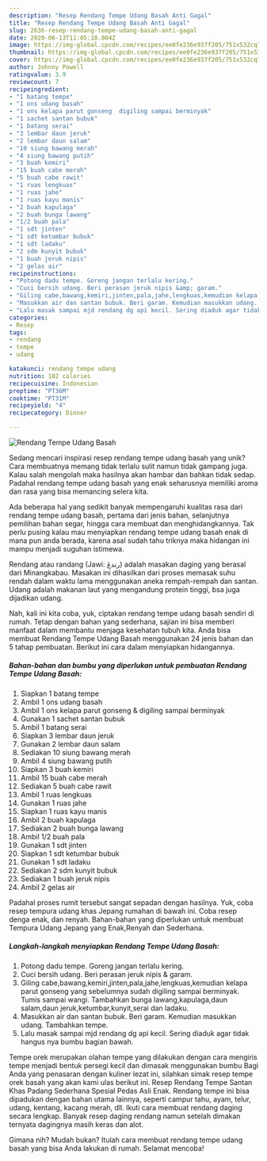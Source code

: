 ```yaml
---
description: "Resep Rendang Tempe Udang Basah Anti Gagal"
title: "Resep Rendang Tempe Udang Basah Anti Gagal"
slug: 2636-resep-rendang-tempe-udang-basah-anti-gagal
date: 2020-06-13T11:05:18.804Z
image: https://img-global.cpcdn.com/recipes/ee0fe236e937f205/751x532cq70/rendang-tempe-udang-basah-foto-resep-utama.jpg
thumbnail: https://img-global.cpcdn.com/recipes/ee0fe236e937f205/751x532cq70/rendang-tempe-udang-basah-foto-resep-utama.jpg
cover: https://img-global.cpcdn.com/recipes/ee0fe236e937f205/751x532cq70/rendang-tempe-udang-basah-foto-resep-utama.jpg
author: Johnny Powell
ratingvalue: 3.9
reviewcount: 7
recipeingredient:
- "1 batang tempe"
- "1 ons udang basah"
- "1 ons kelapa parut gonseng  digiling sampai berminyak"
- "1 sachet santan bubuk"
- "1 batang serai"
- "3 lembar daun jeruk"
- "2 lembar daun salam"
- "10 siung bawang merah"
- "4 siung bawang putih"
- "3 buah kemiri"
- "15 buah cabe merah"
- "5 buah cabe rawit"
- "1 ruas lengkuas"
- "1 ruas jahe"
- "1 ruas kayu manis"
- "2 buah kapulaga"
- "2 buah bunga lawang"
- "1/2 buah pala"
- "1 sdt jinten"
- "1 sdt ketumbar bubuk"
- "1 sdt ladaku"
- "2 sdm kunyit bubuk"
- "1 buah jeruk nipis"
- "2 gelas air"
recipeinstructions:
- "Potong dadu tempe. Goreng jangan terlalu kering."
- "Cuci bersih udang. Beri perasan jeruk nipis &amp; garam."
- "Giling cabe,bawang,kemiri,jinten,pala,jahe,lengkuas,kemudian kelapa parut gonseng yang sebelumnya sudah digiling sampai berminyak. Tumis sampai wangi. Tambahkan bunga lawang,kapulaga,daun salam,daun jeruk,ketumbar,kunyit,serai dan ladaku."
- "Masukkan air dan santan bubuk. Beri garam. Kemudian masukkan udang. Tambahkan tempe."
- "Lalu masak sampai mjd rendang dg api kecil. Sering diaduk agar tidak hangus nya bumbu bagian bawah."
categories:
- Resep
tags:
- rendang
- tempe
- udang

katakunci: rendang tempe udang 
nutrition: 182 calories
recipecuisine: Indonesian
preptime: "PT36M"
cooktime: "PT31M"
recipeyield: "4"
recipecategory: Dinner

---
```



![Rendang Tempe Udang Basah](https://img-global.cpcdn.com/recipes/ee0fe236e937f205/751x532cq70/rendang-tempe-udang-basah-foto-resep-utama.jpg)

Sedang mencari inspirasi resep rendang tempe udang basah yang unik? Cara membuatnya memang tidak terlalu sulit namun tidak gampang juga. Kalau salah mengolah maka hasilnya akan hambar dan bahkan tidak sedap. Padahal rendang tempe udang basah yang enak seharusnya memiliki aroma dan rasa yang bisa memancing selera kita.

Ada beberapa hal yang sedikit banyak mempengaruhi kualitas rasa dari rendang tempe udang basah, pertama dari jenis bahan, selanjutnya pemilihan bahan segar, hingga cara membuat dan menghidangkannya. Tak perlu pusing kalau mau menyiapkan rendang tempe udang basah enak di mana pun anda berada, karena asal sudah tahu triknya maka hidangan ini mampu menjadi suguhan istimewa.

Rendang atau randang (Jawi: رندڠ) adalah masakan daging yang berasal dari Minangkabau. Masakan ini dihasilkan dari proses memasak suhu rendah dalam waktu lama menggunakan aneka rempah-rempah dan santan. Udang adalah makanan laut yang mengandung protein tinggi, bsa juga dijadikan udang.


Nah, kali ini kita coba, yuk, ciptakan rendang tempe udang basah sendiri di rumah. Tetap dengan bahan yang sederhana, sajian ini bisa memberi manfaat dalam membantu menjaga kesehatan tubuh kita. Anda bisa membuat Rendang Tempe Udang Basah menggunakan 24 jenis bahan dan 5 tahap pembuatan. Berikut ini cara dalam menyiapkan hidangannya.

<!--inarticleads1-->

##### Bahan-bahan dan bumbu yang diperlukan untuk pembuatan Rendang Tempe Udang Basah:

1. Siapkan 1 batang tempe
1. Ambil 1 ons udang basah
1. Ambil 1 ons kelapa parut gonseng &amp; digiling sampai berminyak
1. Gunakan 1 sachet santan bubuk
1. Ambil 1 batang serai
1. Siapkan 3 lembar daun jeruk
1. Gunakan 2 lembar daun salam
1. Sediakan 10 siung bawang merah
1. Ambil 4 siung bawang putih
1. Siapkan 3 buah kemiri
1. Ambil 15 buah cabe merah
1. Sediakan 5 buah cabe rawit
1. Ambil 1 ruas lengkuas
1. Gunakan 1 ruas jahe
1. Siapkan 1 ruas kayu manis
1. Ambil 2 buah kapulaga
1. Sediakan 2 buah bunga lawang
1. Ambil 1/2 buah pala
1. Gunakan 1 sdt jinten
1. Siapkan 1 sdt ketumbar bubuk
1. Gunakan 1 sdt ladaku
1. Sediakan 2 sdm kunyit bubuk
1. Sediakan 1 buah jeruk nipis
1. Ambil 2 gelas air


Padahal proses rumit tersebut sangat sepadan dengan hasilnya. Yuk, coba resep tempura udang khas Jepang rumahan di bawah ini. Coba resep denga enak, dan renyah. Bahan-bahan yang diperlukan untuk membuat Tempura Udang Jepang yang Enak,Renyah dan Sederhana. 

<!--inarticleads2-->

##### Langkah-langkah menyiapkan Rendang Tempe Udang Basah:

1. Potong dadu tempe. Goreng jangan terlalu kering.
1. Cuci bersih udang. Beri perasan jeruk nipis &amp; garam.
1. Giling cabe,bawang,kemiri,jinten,pala,jahe,lengkuas,kemudian kelapa parut gonseng yang sebelumnya sudah digiling sampai berminyak. Tumis sampai wangi. Tambahkan bunga lawang,kapulaga,daun salam,daun jeruk,ketumbar,kunyit,serai dan ladaku.
1. Masukkan air dan santan bubuk. Beri garam. Kemudian masukkan udang. Tambahkan tempe.
1. Lalu masak sampai mjd rendang dg api kecil. Sering diaduk agar tidak hangus nya bumbu bagian bawah.


Tempe orek merupakan olahan tempe yang dilakukan dengan cara mengiris tempe menjadi bentuk persegi kecil dan dimasak menggunakan bumbu Bagi Anda yang penasaran dengan kuliner lezat ini, silahkan simak resep tempe orek basah yang akan kami ulas berikut ini. Resep Rendang Tempe Santan Khas Padang Sederhana Spesial Pedas Asli Enak. Rendang tempe ini bisa dipadukan dengan bahan utama lainnya, seperti campur tahu, ayam, telur, udang, kentang, kacang merah, dll. Ikuti cara membuat rendang daging secara lengkap. Banyak resep daging rendang namun setelah dimakan ternyata dagingnya masih keras dan alot. 

Gimana nih? Mudah bukan? Itulah cara membuat rendang tempe udang basah yang bisa Anda lakukan di rumah. Selamat mencoba!
